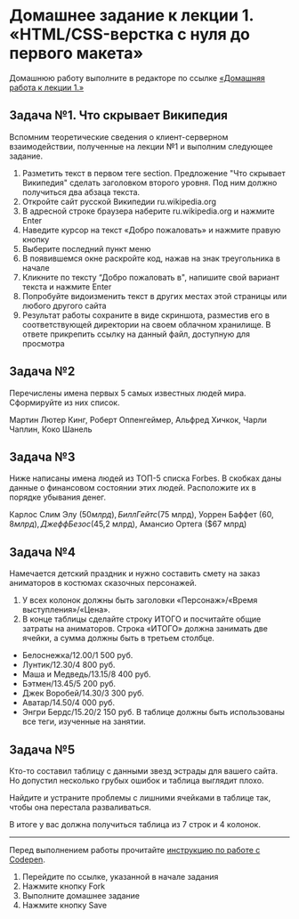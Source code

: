 # Домашнее задание к лекции 1. «HTML/CSS-верстка с нуля до первого макета»
Домашнюю работу выполните в редакторе по ссылке [«Домашняя работа к лекции 1.»](https://codepen.io/Irina64/pen/abKjVpd)

## Задача №1. Что скрывает Википедия
Вспомним теоретические сведения о клиент-серверном взаимодействии, полученные на лекции №1 и выполним следующее задание.

1. Разметить текст в первом теге section. Предложение "Что скрывает Википедия" сделать заголовком второго уровня. Под ним должно получиться два абзаца текста.
2. Откройте сайт русской Википедии ru.wikipedia.org
2. В адресной строке браузера наберите ru.wikipedia.org и нажмите Enter
3. Наведите курсор на текст «Добро пожаловать» и нажмите правую кнопку
4. Выберите последний пункт меню
5. В появившемся окне раскройте код, нажав на знак треугольника в начале
6. Кликните по тексту “Добро пожаловать в", напишите свой вариант текста и нажмите Enter
7. Попробуйте видоизменить текст в других местах этой страницы или любого другого сайта
8. Результат работы сохраните в виде скриншота, разместив его в соответствующей директории на своем облачном хранилище. В ответе прикрепить ссылку на данный файл, доступную для просмотра 

## Задача №2
Перечислены имена первых 5 самых известных людей мира. Сформируйте из них список.

Мартин Лютер Кинг, Роберт Оппенгеймер, Альфред Хичкок, Чарли Чаплин, Коко Шанель

## Задача №3
Ниже написаны имена людей из ТОП-5 списка Forbes. В скобках даны данные о финансовом состоянии этих людей. Расположите их в порядке убывания денег.

Карлос Слим Элу ($50 млрд), Билл Гейтс ($75 млрд), Уоррен Баффет ($60,8 млрд), Джефф Безос ($45,2 млрд), Амансио Ортега ($67 млрд)

## Задача №4
Намечается детский праздник и нужно составить смету на заказ аниматоров в костюмах сказочных персонажей.
1. У всех колонок должны быть заголовки «Персонаж»/«Время выступления»/«Цена».
2. В конце таблицы сделайте строку ИТОГО и посчитайте общие затраты на аниматоров. Строка «ИТОГО» должна занимать две ячейки, а сумма должны быть в третьем столбце.
  * Белоснежка/12.00/1 500 руб.
  * Лунтик/12.30/4 800 руб.
  * Маша и Медведь/13.15/8 400 руб.
  * Бэтмен/13.45/5 200 руб.
  * Джек Воробей/14.30/3 300 руб.
  * Аватар/14.50/4 000 руб.
  * Энгри Бердс/15.20/2 150 руб.
В таблице должны быть использованы все теги, изученные на занятии.

## Задача №5
Кто-то составил таблицу с данными звезд эстрады для вашего сайта. Но допустил несколько грубых ошибок и таблица выглядит плохо.

Найдите и устраните проблемы с лишними ячейками в таблице так, чтобы она перестала разваливаться.

В итоге у вас должна получиться таблица из 7 строк и 4 колонок.

---
Перед выполнением работы прочитайте [инструкцию по работе с Codepen](https://github.com/netology-code/guides/blob/master/codepen/).
1. Перейдите по ссылке, указанной в начале задания
2. Нажмите кнопку Fork
3. Выполните домашнее задание
4. Нажмите кнопку Save